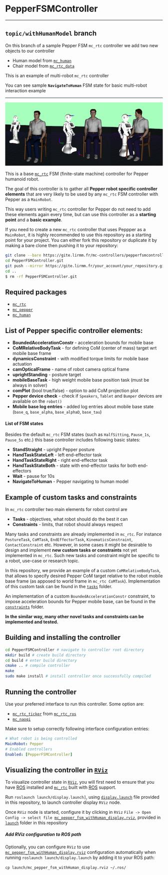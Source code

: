 # PepperFSMController

---

## `topic/withHumanModel` branch

On this branch of a sample Pepper FSM `mc_rtc` controller we add two new objects to our controller

* Human model from [`mc_human`](https://gite.lirmm.fr/nana/mc_human)
* Chair model from [`mc_rtc_data`](https://github.com/jrl-umi3218/mc_rtc_data)

This is an example of multi-robot `mc_rtc` controller

You can see sample **`NavigateToHuman`** FSM state for basic multi-robot interaction example

---

![PepperFSMController](doc/pepperfsmcontroller.png "PepperFSMController")

This is a base [`mc_rtc`](https://github.com/jrl-umi3218/mc_rtc) FSM (finite-state machine) controller for Pepper humanoid robot.

The goal of this controller is to gather all **Pepper robot specific controller elements** that are very likely to be used by any `mc_rtc` FSM controller with Pepper as a `MainRobot`.

This way users writing `mc_rtc` controller for Pepper do not need to add these elements again every time, but can use this controller as a **starting point** and a **basic example**.

If you need to create a new `mc_rtc` controller that uses Peppper as a `MainRobot`, it is highly recommended to use this repository as a starting point for your project. You can either fork this repository or duplicate it by making a bare clone then pushing it to your repository:

```bash
git clone --bare https://gite.lirmm.fr/mc-controllers/pepperfsmcontroller PepperFSMController
cd PepperFSMController.git
git push --mirror https://gite.lirmm.fr/your_account/your_repository.git
cd ..
$ rm -rf PepperFSMController.git
```

## Required packages

* [`mc_rtc`](https://jrl-umi3218.github.io/mc_rtc/tutorials/introduction/installation-guide.html)
* [`mc_pepper`](https://gite.lirmm.fr/multi-contact/mc_pepper)
* [`mc_human`](https://gite.lirmm.fr/multi-contact/mc_human)


## List of Pepper specific controller elements:

* **BoundedAccelerationConstr** - acceleration bounds for mobile base
* **CoMRelativeBodyTask** - for defining CoM (center of mass) target wrt mobile base frame
* **dynamicsConstraint** - with modified torque limits for mobile base actuation
* **camOpticalFrame** - name of robot camera optical frame
* **uprightStanding** - posture target
* **mobileBaseTask** - high weight mobile base position task (must be always in solver)
* **comPlot** (bool true/false) - option to add CoM projection plot
* **Pepper device check** - check if `Speakers`, `Tablet` and `Bumper` devices are available on the `robot()`
* **Mobile base log entries** - added log entries about mobile base state (`base_q`, `base_alpha`, `base_alphaD`, `base_tau`)

#### List of FSM states

Besides the default `mc_rtc` FSM states (such as `HalfSitting`, `Pause_1s`, `Pause_5s` etc.) this base controller includes following basic states:

* **StandStraight** - upright Pepper posture
* **HandTaskStateLeft** - left end-effector task
* **HandTaskStateRight** - right end-effector task
* **HandTaskStateBoth** - state with end-effector tasks for both end-effectors
* **Wait** - pause for 10s
* **NavigateToHuman** - Pepper navigating to human model

## Example of custom tasks and constraints

In `mc_rtc` controller two main elements for robot control are
* **Tasks** - objectives, what robot should do the best it can
* **Constraints** - limits, that robot should always respect

Many tasks and constraints are already implemented in `mc_rtc`. For instance `PostureTask`, `CoMTask`, `EndEffectorTask`, `KinematicsConstraint`, ` ContactConstraint` etc. However, in some cases it might be desirable to design and implement **new custom tasks or constraints** not yet implemented in `mc_rtc`. Such new tasks and constraint might be specific to a robot, use-case or research topic.

In this repository, we provide an example of a custom `CoMRelativeBodyTask`, that allows to specify desired Pepper CoM target relative to the robot mobile base frame (as apposed to world frame in `mc_rtc CoMTask`). Implementation of this custom task can be found in the [`tasks`](tasks) folder.

An implementation of a custom `BoundedAccelerationConstr` constraint, to impose acceleration bounds for Pepper mobile base, can be found in the [`constraints`](constraints) folder.

**In the similar way, many other novel tasks and constraints can be implemented and tested.**

## Building and installing the controller

```bash
cd PepperFSMController # navigate to controller root directory
mkdir build # create build directory
cd build # enter build directory
cmake .. # compile controller
make
sudo make install # install controller once successfully compiled
```

## Running the controller

Use your preferred interface to run this controller. Some option are:

* [`mc_rtc_ticker`](https://github.com/jrl-umi3218/mc_rtc_ros/tree/master/mc_rtc_ticker) from [`mc_rtc_ros`](https://github.com/jrl-umi3218/mc_rtc_ros)
* [`mc_naoqi`](https://gite.lirmm.fr/multi-contact/mc_naoqi)

Make sure to setup correctly following interface configuration entries:

```yaml
# What robot is being controlled
MainRobot: Pepper
# Enabled controllers
Enabled: [PepperFSMController]
```
## Visualizing the controller in [`RViz`](https://wiki.ros.org/rviz)

To visualize controller state in [`RViz`](https://wiki.ros.org/rviz), you will first need to ensure that you have [ROS](https://www.ros.org/) installed and [`mc_rtc`](https://github.com/jrl-umi3218/mc_rtc) built with [ROS](https://www.ros.org/) support.

Run `roslaunch launch/display.launch]`, using [`display.launch`](launch/display.launch) file provided in this repository, to launch controller display `RViz` node.

Once `RViz` node is started, configure it by clicking in `RViz` `File -> Open Config -> select file `[`mc_pepper_fsm_withHuman_display.rviz`](launch/mc_pepper_fsm_withHuman_display.rviz), provided in [`launch`](launch) folder in this repository

##### Add RViz configuration to ROS path

Optionally, you can configure `RViz` to use [`mc_pepper_fsm_withHuman_display.rviz`](launch/mc_pepper_fsm_withHuman_display.rviz) configuration automatically when running `roslaunch launch/display.launch` by adding it to your ROS path:

```cp launch/mc_pepper_fsm_withHuman_display.rviz ~/.ros/```
